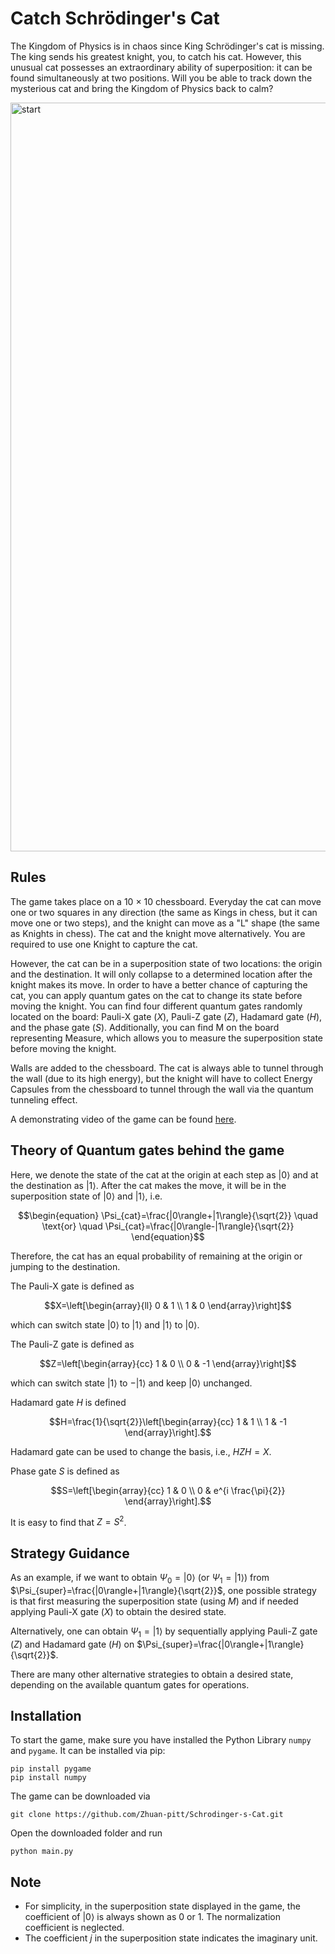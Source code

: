 # Catch Schrödinger's Cat
The Kingdom of Physics is in chaos since King Schrödinger's cat is missing. The king sends his greatest knight, you, to catch his cat. However, this unusual cat possesses an extraordinary ability of superposition: it can be found simultaneously at two positions. Will you be able to track down the mysterious cat and bring the Kingdom of Physics back to calm? 

<img width="1198" alt="start" src="https://github.com/Zhuan-pitt/Schrodinger-s-Cat/assets/70167028/8092da88-bc2f-4054-bc1d-b9f098f3cfbb">


## Rules
The game takes place on a 10 $\times$ 10 chessboard. Everyday the cat can move one or two squares in any direction (the same as Kings in chess, but it can move one or two steps), and the knight can move as a "L" shape (the same as Knights in chess). The cat and the knight move alternatively. You are required to use one Knight to capture the cat. 

However, the cat can be in a superposition state of two locations: the origin and the destination. It will only collapse to a determined location after the knight makes its move. In order to have a better chance of capturing the cat, you can apply quantum gates on the cat to change its state before moving the knight. You can find four different quantum gates randomly located on the board: Pauli-X gate ($X$), Pauli-Z gate ($Z$), Hadamard gate ($H$), and the phase gate ($S$). Additionally, you can find M on the board representing Measure, which allows you to measure the superposition state before moving the knight.

Walls are added to the chessboard. The cat is always able to tunnel through the wall (due to its high energy), but the knight will have to collect Energy Capsules from the chessboard to tunnel through the wall via the quantum tunneling effect.

A demonstrating video of the game can be found [here](https://youtu.be/Soxb8MSjrIA).
## Theory of Quantum gates behind the game

Here, we denote the state of the cat at the origin at each step as $|0\rangle$ and at the destination as $|1\rangle$. After the cat makes the move, it will be in the superposition state of $|0\rangle$ and $|1\rangle$, i.e.
```math
\begin{equation}
\Psi_{cat}=\frac{|0\rangle+|1\rangle}{\sqrt{2}} \quad \text{or} \quad \Psi_{cat}=\frac{|0\rangle-|1\rangle}{\sqrt{2}}
\end{equation}
```
Therefore, the cat has an equal probability of remaining at the origin or jumping to the destination.

The Pauli-X gate is defined as 
```math
X=\left[\begin{array}{ll}
0 & 1 \\
1 & 0
\end{array}\right]
```
which can switch state $|0\rangle$ to $|1\rangle$ and $|1\rangle$ to $|0\rangle$.


The Pauli-Z gate is defined as 
```math
Z=\left[\begin{array}{cc}
1 & 0 \\
0 & -1
\end{array}\right]
```
which can switch state $|1\rangle$ to $-|1\rangle$ and keep $|0\rangle$ unchanged.


Hadamard gate $H$ is defined
```math
H=\frac{1}{\sqrt{2}}\left[\begin{array}{cc}
1 & 1 \\
1 & -1
\end{array}\right].
```
Hadamard gate can be used to change the basis, i.e., $HZH=X$.

Phase gate $S$ is defined as
```math
S=\left[\begin{array}{cc}
1 & 0 \\
0 & e^{i \frac{\pi}{2}}
\end{array}\right].
```
It is easy to find that $Z=S^2$.
## Strategy Guidance
As an example, if we want to obtain $\Psi_0 = |0\rangle$ (or $\Psi_1 = |1\rangle$) from $\Psi_{super}=\frac{|0\rangle+|1\rangle}{\sqrt{2}}$, one possible strategy is that first measuring the superposition state (using $M$) and if needed applying Pauli-X gate ($X$) to obtain the desired state. 

Alternatively, one can obtain $\Psi_1 = |1\rangle$ by sequentially applying Pauli-Z gate ($Z$) and Hadamard gate ($H$) on $\Psi_{super}=\frac{|0\rangle+|1\rangle}{\sqrt{2}}$.

There are many other alternative strategies to obtain a desired state, depending on the available quantum gates for operations.

## Installation
To start the game, make sure you have installed the Python Library ```numpy``` and ```pygame```. It can be installed via pip:
```
pip install pygame
pip install numpy
```
The game can be downloaded via
```
git clone https://github.com/Zhuan-pitt/Schrodinger-s-Cat.git
```
Open the downloaded folder and run
```
python main.py
```
## Note
- For simplicity, in the superposition state displayed in the game, the coefficient of $|0\rangle$ is always shown as 0 or 1. The normalization coefficient is neglected.
- The coefficient $j$ in the superposition state indicates the imaginary unit.
